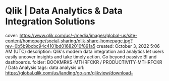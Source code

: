 # Qlik | Data Analytics & Data Integration Solutions

cover: https://www.qlik.com/us/-/media/images/global-us/site-content/homepage/social-sharing/qlik-share-homepage.jpg?rev=0b5b9bcbc94c4101bd01682010f891a5
created: October 3, 2022 5:06 AM (UTC)
description: Qlik's modern data integration and analytics let users easily uncover insights and take timely action. Go beyond passive BI and dashboards.
folder: BOOKMRKS-MTHRFCKR / PRODUCTIVITY-MTHRFCKR / Data Analysis
tags: data analysis
url: https://global.qlik.com/us/landing/go-sm/qlikview/download-